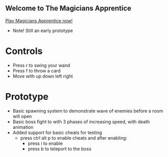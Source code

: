 ## Welcome to The Magicians Apprentice
[Play Magicians Apprentice now!](https://games.gdevelop-app.com/game-ec0ef8e1-99d9-48f1-9476-f76981eb3fb5/index.html)

- Note! Still an early prototype

# Controls

- Press r to swing your wand
- Press f to throw a card
- Move with up down left right 

# Prototype

- Basic spawning system to demonstrate wave of enemies before a room will open
- Basic boss fight to with 3 phases of increasing speed, with death animation
- Added support for basic cheats for testing
  - press ctrl alt p to enable cheats and after enabling:
    - press i to enable 
    - press b to teleport to the boss
